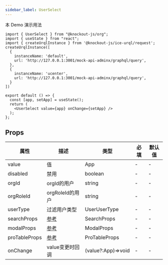 ```yaml
---
sidebar_label: UserSelect
---
```


本 Demo 演示用法

```tsx preview
import { UserSelect } from "@knockout-js/org";
import { useState } from "react";
import { createUrqlInstance } from '@knockout-js/ice-urql/request';
createUrqlInstance([
  {
    instanceName: 'default',
    url: 'http://127.0.0.1:3001/mock-api-adminx/graphql/query',
  },
  {
    instanceName: 'ucenter',
    url: 'http://127.0.0.1:3001/mock-api-adminx/graphql/query',
  }
])

export default () => {
  const [app, setApp] = useState();
  return (
    <UserSelect value={app} onChange={setApp} />
  );
};
```

## Props

| 属性          | 描述                                                          | 类型               | 必填 | 默认值 |
| ------------- | ------------------------------------------------------------- | ------------------ | ---- | ------ |
| value         | 值                                                            | App                | -    | -      |
| disabled      | 禁用                                                          | boolean            | -    | -      |
| orgId         | orgId的用户                                                   | string             | -    | -      |
| orgRoleId     | orgRoleId的用户                                               | string             | -    | -      |
| userType      | 过滤用户类型                                                  | UserUserType       | -    | -      |
| searchProps   | [参考](https://ant.design/components/input-cn#api)            | SearchProps        | -    | -      |
| modalProps    | [参考](https://ant.design/components/modal-cn#api)            | ModalProps         | -    | -      |
| proTableProps | [参考](https://procomponents.ant.design/components/table#api) | ProTableProps      | -    | -      |
| onChange      | value变更时回调                                               | (value?:App)=>void | -    | -      |
